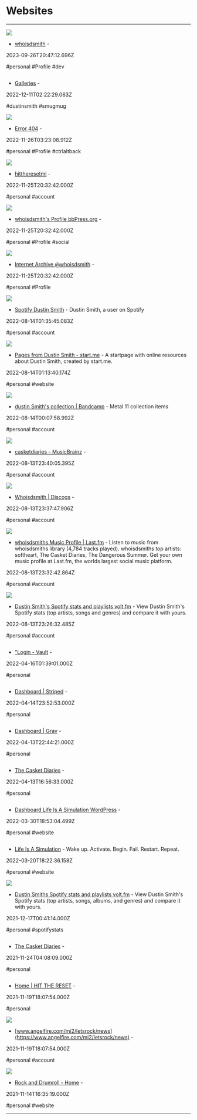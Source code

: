 # Websites

---

![](https://androidforums.com/data/avatars/o/2002/2002358.jpg?1488734931)

- [whoisdsmith](https://androidforums.com/members/whoisdsmith.2002358) - 

2023-09-26T20:47:12.696Z

#personal #Profile #dev

![]()

- [Galleries](https://whoisdsmith.smugmug.com/browse) - 

2022-12-11T02:22:29.063Z

#dustinsmith #smugmug

![](https://rdl.ink/render/https%3A%2F%2Fweb.archive.org%2Fweb%2F20220407231640%2Fhttps%253A%252F%252Fwww.lifeisasimulation.run%252F)

- [Error 404](https://web.archive.org/web/20220407231640/https%3A%2F%2Fwww.lifeisasimulation.run%2F) - 

2022-11-26T03:23:08.912Z

#personal #Profile #ctrlaltback

![](https://rdl.ink/render/https%3A%2F%2Fdiscogs.com%2Fuser%2Fhittheresetmi)

- [hittheresetmi](https://discogs.com/user/hittheresetmi) - 

2022-11-25T20:32:42.000Z

#personal #account

![](https://rdl.ink/render/https%3A%2F%2Fbbpress.org%2Fforums%2Fprofile%2Fwhoisdsmith)

- [whoisdsmith's Profile bbPress.org](https://bbpress.org/forums/profile/whoisdsmith) - 

2022-11-25T20:32:42.000Z

#personal #Profile #social

![](https://rdl.ink/render/https%3A%2F%2Farchive.org%2Fdetails%2F%40whoisdsmith)

- [Internet Archive @whoisdsmith](https://archive.org/details/@whoisdsmith) - 

2022-11-25T20:32:42.000Z

#personal #Profile

![](https://platform-lookaside.fbsbx.com/platform/profilepic/?asid=118131312746082&height=300&width=300&ext=1700651435&hash=AeTDaLpFhsGkjiR1_7Y)

- [Spotify Dustin Smith](https://open.spotify.com/user/bfq2nlsjjxbi4oikv8j1y6snq) - Dustin Smith, a user on Spotify

2022-08-14T01:35:45.083Z

#personal #account

![](https://c.start.me/assets/og-image-583f432cd1f024b2bb604659d072753f805961440d881eda209fcd7ee0b335a3.jpg)

- [Pages from Dustin Smith - start.me](https://start.me/u/JDLKQ5) - A startpage with online resources about Dustin Smith, created by start.me.

2022-08-14T01:13:40.174Z

#personal #website

![](https://f4.bcbits.com/img/0029525611_41.jpg)

- [dustin Smith's collection | Bandcamp](https://bandcamp.com/whoisdsmith) - Metal  11 collection items

2022-08-14T00:07:58.992Z

#personal #account

![](https://rdl.ink/render/https%3A%2F%2Fmusicbrainz.org%2Fuser%2Fcasketdiaries)

- [casketdiaries - MusicBrainz](https://musicbrainz.org/user/casketdiaries) - 

2022-08-13T23:40:05.395Z

#personal #account

![](https://rdl.ink/render/https%3A%2F%2Fwww.discogs.com%2Fuser%2Fwhoisdsmith)

- [Whoisdsmith | Discogs](https://www.discogs.com/user/whoisdsmith) - 

2022-08-13T23:37:47.906Z

#personal #account

![](https://lastfm.freetls.fastly.net/i/u/ar0/6bbbf1d9e7167fcc561b90185bd8c1cf.png)

- [whoisdsmiths Music Profile | Last.fm](https://www.last.fm/user/whoisdsmith) - Listen to music from whoisdsmiths library (4,784 tracks played). whoisdsmiths top artists: softheart, The Casket Diaries, The Dangerous Summer. Get your own music profile at Last.fm, the worlds largest social music platform.

2022-08-13T23:32:42.864Z

#personal #account

![](https://rdl.ink/render/https%3A%2F%2Fvolt.fm%2Fwhoisdsmith)

- [Dustin Smith's Spotify stats and playlists volt.fm](https://volt.fm/whoisdsmith) - View Dustin Smith's Spotify stats (top artists, songs and genres) and compare it with yours.

2022-08-13T23:26:32.485Z

#personal #account

![]()

- ["Login - Vault](https://ctrlaltback.space/h/login) - 

2022-04-16T01:39:01.000Z

#personal

![]()

- [Dashboard | Striped](https://ctrlaltback.space/vault/admin) - 

2022-04-14T23:52:53.000Z

#personal

![]()

- [Dashboard | Grav](https://ctrlaltback.space/grav/admin) - 

2022-04-13T22:44:21.000Z

#personal

![]()

- [The Casket Diaries](https://ctrlaltback.space/thecasketdiaries) - 

2022-04-13T16:56:33.000Z

#personal

![]()

- [Dashboard Life Is A Simulation WordPress](https://www.lifeisasimulation.run/wp-admin) - 

2022-03-30T18:53:04.499Z

#personal #website

![]()

- [Life Is A Simulation](https://lifeisasimulation.run) - Wake up. Activate. Begin. Fail. Restart. Repeat.

2022-03-20T18:22:36.158Z

#personal #website

![](https://rdl.ink/render/https%3A%2F%2Fvolt.fm%2Fuser%2Fntosx6jkxgxmyadb)

- [Dustin Smiths Spotify stats and playlists volt.fm](https://volt.fm/user/ntosx6jkxgxmyadb) - View Dustin Smith's Spotify stats (top artists, songs, albums, and genres) and compare it with yours.

2021-12-17T00:41:14.000Z

#personal #spotifystats

![]()

- [The Casket Diaries](https://www.thecasketdiaries.com) - 

2021-11-24T04:08:09.000Z

#personal

![]()

- [Home | HIT THE RESET](https://www.hitthereset.org) - 

2021-11-19T18:07:54.000Z

#personal

![](https://rdl.ink/render/https%3A%2F%2Fwww.angelfire.com%2Fmi2%2Fletsrock%2Fnews)

- [www.angelfire.com/mi2/letsrock/news](https://www.angelfire.com/mi2/letsrock/news) - 

2021-11-19T18:07:54.000Z

#personal #account

![](http://rockanddrumroll.weebly.com/uploads/1/5/6/2/15627128/5566363_orig.jpg)

- [Rock and Drumroll - Home](http://rockanddrumroll.weebly.com/index.html) - 

2021-11-14T16:35:19.000Z

#personal #website

---

